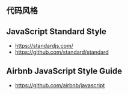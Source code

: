 ## 代码风格

## JavaScript Standard Style

- https://standardjs.com/
- https://github.com/standard/standard

## Airbnb JavaScript Style Guide

- https://github.com/airbnb/javascript


